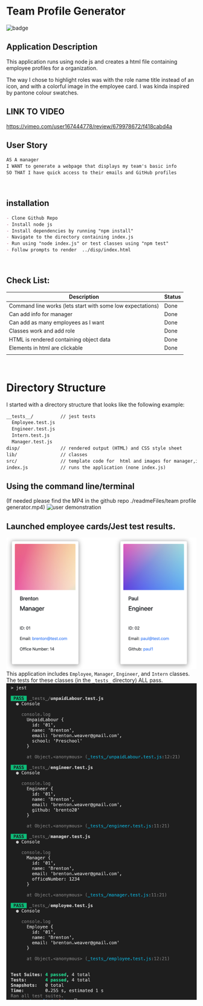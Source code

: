 # Team Profile Generator
![badge](https://img.shields.io/badge/license-MIT-brightgreen)<br />
## Application Description

This application runs using node js and creates a html file containing employee profiles for a organization. 

The way I chose to highlight roles was with the role name title instead of an icon, and with a colorful image in the employee card. I was kinda inspired by pantone colour swatches.

## LINK TO VIDEO


https://vimeo.com/user167444778/review/679978672/f418cabd4a




## User Story

```md
AS A manager
I WANT to generate a webpage that displays my team's basic info
SO THAT I have quick access to their emails and GitHub profiles
```

<br>

## installation

```md
- Clone Github Repo
- Install node js
- Install dependencies by running "npm install"
- Navigate to the directory containing index.js
- Run using "node index.js" or test classes using "npm test"
- Follow prompts to render  ../disp/index.html
```
<br>

## Check List:
|Description | Status |
|--|--|
| Command line works (lets start with some low expectations) | Done |
| Can add info for manager |Done|
| Can add as many employees as I want | Done|
| Classes work and add role |Done|
| HTML is rendered containing object data | Done |
| Elements in html are clickable |Done|
|||

<br>

# Directory Structure
I started with a directory structure that looks like the following example:

```md
__tests__/			// jest tests
  Employee.test.js
  Engineer.test.js
  Intern.test.js
  Manager.test.js
disp/               // rendered output (HTML) and CSS style sheet
lib/				// classes
src/				// template code for  html and images for manager,intern,engineer
index.js			// runs the application (none index.js)
```

## Using the command line/terminal 
(If needed please find the MP4 in the github repo ./readmeFiles/team profile generator.mp4)
![user demonstration](readmeFiles/teamprofilegenerator.gif)



## Launched employee cards/Jest test results.
![cards](./readmeFiles/employeeCards.png)
This application includes `Employee`, `Manager`, `Engineer`, and `Intern` classes. The tests for these classes (in the `_tests_` directory) ALL pass.
![passed tests](./readmeFiles/jesttest.png)
